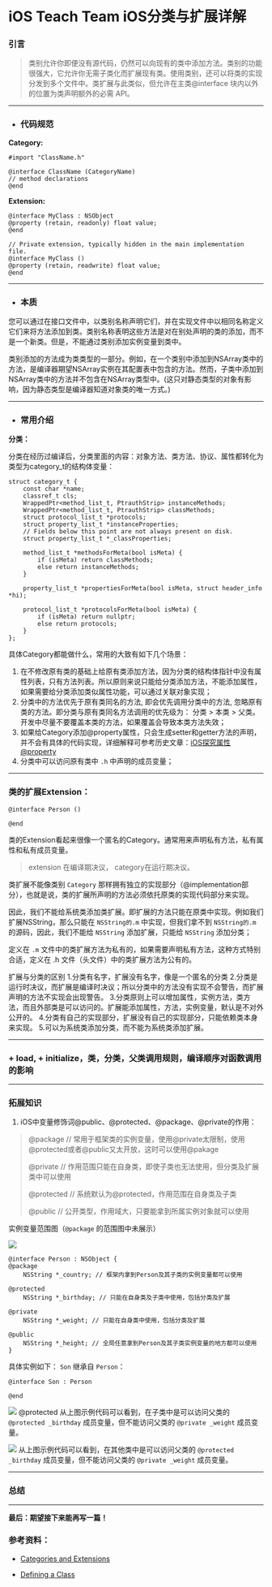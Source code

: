 # iOS Teach Team iOS分类与扩展详解

### 引言

> 类别允许你即便没有源代码，仍然可以向现有的类中添加方法。类别的功能很强大，它允许你无需子类化而扩展现有类。使用类别，还可以将类的实现分发到多个文件中。类扩展与此类似，但允许在主类@interface 块内以外的位置为类声明额外的必需 API。
---
* ### 代码规范

**Category:**
```
#import "ClassName.h"
 
@interface ClassName (CategoryName)
// method declarations
@end
```

**Extension:**
```
@interface MyClass : NSObject
@property (retain, readonly) float value;
@end
 
// Private extension, typically hidden in the main implementation file.
@interface MyClass ()
@property (retain, readwrite) float value;
@end
```

---
* ### 本质

您可以通过在接口文件中，以类别名称声明它们，并在实现文件中以相同名称定义它们来将方法添加到类。类别名称表明这些方法是对在别处声明的类的添加，而不是一个新类。但是，不能通过类别添加实例变量到类中。

类别添加的方法成为类类型的一部分。例如，在一个类别中添加到NSArray类中的方法，是编译器期望NSArray实例在其配置表中包含的方法。然而，子类中添加到NSArray类中的方法并不包含在NSArray类型中。(这只对静态类型的对象有影响，因为静态类型是编译器知道对象类的唯一方式。)

---
* ### 常用介绍

**分类：**

分类在经历过编译后，分类里面的内容：对象方法、类方法、协议、属性都转化为类型为category_t的结构体变量：
```
struct category_t {
    const char *name;
    classref_t cls;
    WrappedPtr<method_list_t, PtrauthStrip> instanceMethods;
    WrappedPtr<method_list_t, PtrauthStrip> classMethods;
    struct protocol_list_t *protocols;
    struct property_list_t *instanceProperties;
    // Fields below this point are not always present on disk.
    struct property_list_t *_classProperties;

    method_list_t *methodsForMeta(bool isMeta) {
        if (isMeta) return classMethods;
        else return instanceMethods;
    }

    property_list_t *propertiesForMeta(bool isMeta, struct header_info *hi);
    
    protocol_list_t *protocolsForMeta(bool isMeta) {
        if (isMeta) return nullptr;
        else return protocols;
    }
};
```
具体Category都能做什么，常用的大致有如下几个场景：
1. 在不修改原有类的基础上给原有类添加方法，因为分类的结构体指针中没有属性列表，只有方法列表。所以原则来说只能给分类添加方法，不能添加属性，如果需要给分类添加类似属性功能，可以通过关联对象实现；
2. 分类中的方法优先于原有类同名的方法, 即会优先调用分类中的方法, 忽略原有类的方法。即分类与原有类同名方法调用的优先级为： 分类 > 本类 > 父类。开发中尽量不要覆盖本类的方法，如果覆盖会导致本类方法失效；
3. 如果给Category添加@property属性，只会生成setter和getter方法的声明，并不会有具体的代码实现，详细解释可参考历史文章：[iOS探究属性@property](https://github.com/minhechen/iOSTechTeam/blob/main/Blogs/iOSTechTeam_01.md)
4. 分类中可以访问原有类中 `.h` 中声明的成员变量；


---
### **类的扩展Extension：**

```
@interface Person ()

@end
```
类的Extension看起来很像一个匿名的Category。通常用来声明私有方法，私有属性和私有成员变量。

> extension 在编译期决议， category在运行期决议。

类扩展不能像类别 `Category` 那样拥有独立的实现部分（@implementation部分），也就是说，类的扩展所声明的方法必须依托原类的实现代码部分来实现。

因此，我们不能给系统类添加类扩展。即扩展的方法只能在原类中实现。例如我们扩展NSString，那么只能在 `NSString的.m` 中实现，但我们拿不到 `NSString的.m` 的源码，因此，我们不能给 `NSString` 添加扩展，只能给 `NSString` 添加分类；

定义在 `.m` 文件中的类扩展方法为私有的，如果需要声明私有方法，这种方式特别合适，定义在 .h 文件（头文件）中的类扩展方法为公有的。


扩展与分类的区别
1.分类有名字，扩展没有名字，像是一个匿名的分类
2.分类是运行时决议，而扩展是编译时决议；所以分类中的方法没有实现不会警告，而扩展声明的方法不实现会出现警告。
3.分类原则上可以增加属性，实例方法，类方法，而且外部类是可以访问的。扩展能添加属性，方法，实例变量，默认是不对外公开的。
4.分类有自己的实现部分，扩展没有自己的实现部分，只能依赖类本身来实现。
5.可以为系统类添加分类，而不能为系统类添加扩展。

---
### **+ load, + initialize，类，分类，父类调用规则，编译顺序对函数调用的影响**
---
### 拓展知识
1. iOS中变量修饰词@public、@protected、@package、@private的作用：
> @package // 常用于框架类的实例变量，使用@private太限制，使用@protected或者@public又太开放，这时可以使用@pakage
>
> @private // 作用范围只能在自身类，即使子类也无法使用，但分类及扩展类中可以使用
>
> @protected // 系统默认为@protected，作用范围在自身类及子类
>
> @public // 公开类型，作用域大，只要能拿到所属实例对象就可以使用
>

实例变量范围图（`@package` 的范围图中未展示）

![](./resource/iOSTechTeam_03/scopeinstancevariables.jpg)

```
@interface Person : NSObject {
@package
    NSString *_country; // 框架内拿到Person及其子类的实例变量都可以使用

@protected
    NSString *_birthday; // 只能在自身类及子类中使用，包括分类及扩展

@private
    NSString *_weight; // 只能在自身类中使用，包括分类及扩展

@public
    NSString *_height; // 全局任意拿到Person及其子类实例变量的地方都可以使用
}
```
具体实例如下： `Son` 继承自 `Person`：
```
@interface Son : Person

@end
```
![](./resource/iOSTechTeam_03/son_test_code_error.png)
@protected
从上图示例代码可以看到，在子类中是可以访问父类的 `@protected _birthday` 成员变量，但不能访问父类的 `@private _weight` 成员变量。

![](./resource/iOSTechTeam_03/view_controller_code_error.png)
从上图示例代码可以看到，在其他类中是可以访问父类的 `@protected _birthday` 成员变量，但不能访问父类的 `@private _weight` 成员变量。


---
### 总结


---
**最后：期望接下来能再写一篇！**

### **参考资料：**

* [Categories and Extensions](https://developer.apple.com/library/archive/documentation/Cocoa/Conceptual/ObjectiveC/Chapters/ocCategories.html)

* [Defining a Class](https://developer.apple.com/library/archive/documentation/Cocoa/Conceptual/ObjectiveC/Chapters/ocDefiningClasses.html#//apple_ref/doc/uid/TP30001163-CH12-SW1)